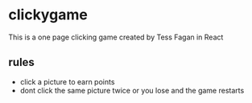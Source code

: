 # clickygame


This is a one page clicking game created by Tess Fagan in React


## rules
* click a picture to earn points
* dont click the same picture twice or you lose and the game restarts